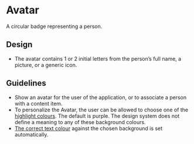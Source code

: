 <!-- @license CC0-1.0 -->

# Avatar

A circular badge representing a person.

## Design

- The avatar contains 1 or 2 initial letters from the person’s full name, a picture, or a generic icon.

## Guidelines

- Show an avatar for the user of the application, or to associate a person with a content item.
- To personalize the Avatar, the user can be allowed to choose one of the [highlight colours](/docs/brand-design-tokens-colour--docs).
  The default is purple.
  The design system does not define a meaning to any of these background colours.
- [The correct text colour](?path=/docs/brand-design-tokens-colour--docs#pairing-foreground-with-background-colours) against the chosen background is set automatically.
